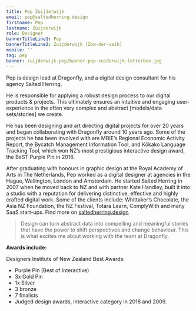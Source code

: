 ```yaml
---
title: Pep Zuijderwijk
email: pep@saltedherring.design
firstname: Pep
lastname: Zuijderwijk
role: Designer
bannerTitleLine1: Pep
bannerTitleLine2: Zuijderwijk [Zow-der-vaik]
mobile: ''
tag: pep
banner: zuijderwijk-pep/banner-pep-zuiderwijk-letterbox.jpg
---
```

Pep is design lead at Dragonfly, and a digital design consultant for his agency 
Salted Herring. 
<!-- more -->
He is responsible for applying a robust design process to our digital products &
projects. This ultimately ensures an intuitive and engaging user-experience in
the often very complex and abstract [models/data sets/stories] we create.

He has been designing and art directing digital projects for over 20 years and
began collaborating with Dragonfly around 10 years ago. Some of the projects he
has been involved with are MBIE’s Regional Economic Activity Report, the Bycatch
Management Information Tool, and Kōkako Language Tracking Tool, which won NZ’s
most prestigious interactive design award, the BeST Purple Pin in 2016.

After graduating with honours in graphic design at the Royal Academy of Arts in
The Netherlands, Pep worked as a digital designer at agencies in the Hague,
Wellington, London and Amsterdam. He started Salted Herring in 2007 when he
moved back to NZ and with partner Kate Handley, built it into a studio with a
reputation for delivering distinctive, effective and highly crafted digital
work. Some of the clients include: Whittaker’s Chocolate, the Asia NZ
Foundation, the NZ Festival, Totara Learn, ComplyWith and many SaaS start-ups.
Find more on [saltedherring.design](https://saltedherring.design)

> Design can turn abstract data into compelling and meaningful stories that have 
the power to shift perspectives and change behaviour. This is what excites me
about working with the team at Dragonfly.

**Awards include:**

Designers Institute of New Zealand Best Awards:

* Purple Pin (Best of Interactive)
* 3x Gold Pin
* 1x Silver
* 3 bronze
* 7 finalists
* Judged design awards, interactive category in 2018 and 2009.
